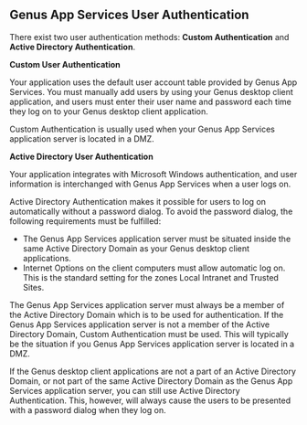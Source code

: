 ## Genus App Services User Authentication

There exist two user authentication methods: **Custom Authentication** and **Active Directory Authentication**.

**Custom User Authentication**

Your application uses the default user account table provided by Genus App Services. You must manually add users by using your Genus desktop client application, and users must enter their user name and password each time they log on to your Genus desktop client application.

Custom Authentication is usually used when your Genus App Services application server is located in a DMZ.

**Active Directory User Authentication**

Your application integrates with Microsoft Windows authentication, and user information is interchanged with Genus App Services when a user logs on.

Active Directory Authentication makes it possible for users to log on automatically without a password dialog. To avoid the password dialog, the following requirements must be fulfilled:

*   The Genus App Services application server must be situated inside the same Active Directory Domain as your Genus desktop client applications.
*   Internet Options on the client computers must allow automatic log on. This is the standard setting for the zones Local Intranet and Trusted Sites.

The Genus App Services application server must always be a member of the Active Directory Domain which is to be used for authentication. If the Genus App Services application server is not a member of the Active Directory Domain, Custom Authentication must be used. This will typically be the situation if you Genus App Services application server is located in a DMZ.

If the Genus desktop client applications are not a part of an Active Directory Domain, or not part of the same Active Directory Domain as the Genus App Services application server, you can still use Active Directory Authentication. This, however, will always cause the users to be presented with a password dialog when they log on.